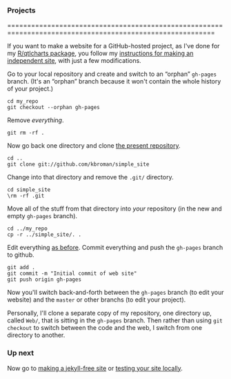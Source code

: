

### Projects

==========================================================================================================

If you want to make a website for a GitHub-hosted project, as I've
done for my [R/qtlcharts package](https://kbroman.org/qtlcharts),
you follow my
[instructions for making an independent site](independent_site.html),
with just a few modifications.

Go to your local repository and create and switch to an
&ldquo;orphan&rdquo; `gh-pages` branch. (It's an &ldquo;orphan&rdquo;
branch because it won't contain the whole history of your project.)


    cd my_repo
    git checkout --orphan gh-pages

Remove _everything_.

    git rm -rf .

Now go back one directory and clone
[the present repository](https://github.com/kbroman/simple_site).

    cd ..
    git clone git://github.com/kbroman/simple_site

Change into that directory and remove the `.git/` directory.

    cd simple_site
    \rm -rf .git

Move all of the stuff from that directory into _your_ repository
(in the new and empty `gh-pages` branch).

    cd ../my_repo
    cp -r ../simple_site/. .

Edit everything [as before](independent_site.html).
Commit everything and push the `gh-pages` branch to github.

    git add .
    git commit -m "Initial commit of web site"
    git push origin gh-pages

Now you'll switch back-and-forth between the `gh-pages` branch (to
edit your website) and the `master` or other branchs (to edit your
project).

Personally, I'll clone a separate copy of my repository, one directory
up, called `Web/`, that is sitting in the `gh-pages` branch. Then
rather than using `git checkout` to switch between the code and the
web, I switch from one directory to another.

### Up next

Now go to [making a jekyll-free site](nojekyll.html) or
[testing your site locally](local_test.html).
